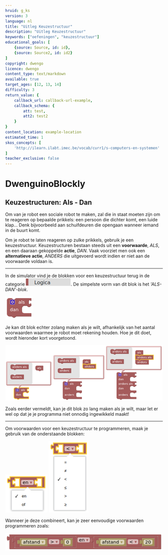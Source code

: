 ```yaml
---
hruid: g_ks
version: 3
language: nl
title: "Uitleg Keuzestructuur"
description: "Uitleg Keuzestructuur"
keywords: ["oefeningen", "keuzestructuur"]
educational_goals: [
    {source: Source, id: id}, 
    {source: Source2, id: id2}
]
copyright: dwengo
licence: dwengo
content_type: text/markdown
available: true
target_ages: [12, 13, 14]
difficulty: 3
return_value: {
    callback_url: callback-url-example,
    callback_schema: {
        att: test,
        att2: test2
    }
}
content_location: example-location
estimated_time: 1
skos_concepts: [
    'http://ilearn.ilabt.imec.be/vocab/curr1/s-computers-en-systemen'
]
teacher_exclusive: false
---
```

# DwenguinoBlockly
## Keuzestructuren: Als - Dan

Om van je robot een sociale robot te maken, zal die in staat moeten zijn om te reageren op bepaalde prikkels: een persoon die dichter komt, een luide klap... Denk bijvoorbeeld aan schuifdeuren die opengaan wanneer iemand in de buurt komt.

Om je robot te laten reageren op zulke prikkels, gebruik je een keuzestructuur. Keuzestructuren bestaan steeds uit een **voorwaarde**, *ALS*, en een daaraan gekoppelde **actie**, *DAN*. Vaak voorziet men ook een **alternatieve actie**, *ANDERS* die uitgevoerd wordt indien er niet aan de voorwaarde voldaan is.

***

In de simulator vind je de blokken voor een keuzestructuur terug in de categorie ![](embed/cat_logica.png "categorie logica"). De simpelste vorm van dit blok is het *'ALS-DAN'-blok*.

![](embed/keuzestructuur1.png "ALS-DAN-blok")

Je kan dit blok echter zolang maken als je wilt, afhankelijk van het aantal voorwaarden waarmee je robot moet rekening houden. Hoe je dit doet, wordt hieronder kort voorgetoond.

![](embed/keuzestructuur2.png "ALS-DAN-ANDERS")

<div class="alert alert-box alert-danger">
Zoals eerder vermeldt, kan je dit blok zo lang maken als je wilt, maar let er wel op dat je je programma niet onnodig ingewikkeld maakt!
</div>

***

Om voorwaarden voor een keuzestructuur te programmeren, maak je gebruik van de onderstaande blokken:

![](embed/block_and_or.png "blok en-of")
![](embed/block_operations.png "blok wiskundige operaties")

Wanneer je deze combineert, kan je zeer eenvoudige voorwaarden programmeren zoals: 

![](embed/combo_andor_operations.png "combinatie voorwaarden")